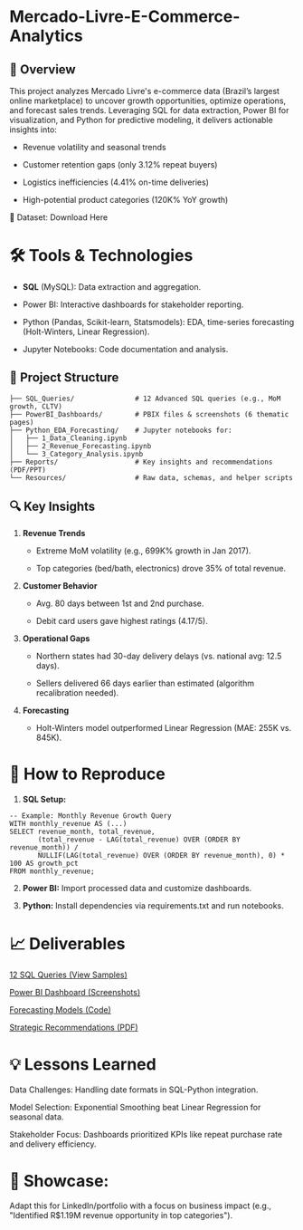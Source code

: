 # Mercado-Livre-E-Commerce-Analytics
##  **📌 Overview**

This project analyzes Mercado Livre's e-commerce data (Brazil’s largest online marketplace) to uncover growth opportunities, optimize operations, and forecast sales trends. Leveraging SQL for data extraction, Power BI for visualization, and Python for predictive modeling, it delivers actionable insights into:

- Revenue volatility and seasonal trends

- Customer retention gaps (only 3.12% repeat buyers)

- Logistics inefficiencies (4.41% on-time deliveries)

- High-potential product categories (120K% YoY growth)

🔗 Dataset: Download Here

# **🛠️ Tools & Technologies** 

- **SQL** (MySQL): Data extraction and aggregation.

- Power BI: Interactive dashboards for stakeholder reporting.

- Python (Pandas, Scikit-learn, Statsmodels): EDA, time-series forecasting (Holt-Winters, Linear Regression).

- Jupyter Notebooks: Code documentation and analysis.

## **📂 Project Structure**  
```
├── SQL_Queries/               # 12 Advanced SQL queries (e.g., MoM growth, CLTV)
├── PowerBI_Dashboards/        # PBIX files & screenshots (6 thematic pages)
├── Python_EDA_Forecasting/    # Jupyter notebooks for:
│   ├── 1_Data_Cleaning.ipynb  
│   ├── 2_Revenue_Forecasting.ipynb  
│   └── 3_Category_Analysis.ipynb  
├── Reports/                   # Key insights and recommendations (PDF/PPT)
└── Resources/                 # Raw data, schemas, and helper scripts

```
## 🔍 Key Insights

1. **Revenue Trends**

	- Extreme MoM volatility (e.g., 699K% growth in Jan 2017).

	- Top categories (bed/bath, electronics) drove 35% of total revenue.

2. **Customer Behavior**

	- Avg. 80 days between 1st and 2nd purchase.

	- Debit card users gave highest ratings (4.17/5).

3. **Operational Gaps**

	- Northern states had 30-day delivery delays (vs. national avg: 12.5 days).

	- Sellers delivered 66 days earlier than estimated (algorithm recalibration needed).

4. **Forecasting**

	- Holt-Winters model outperformed Linear Regression (MAE: 255K vs. 845K).

# 🚀 How to Reproduce
1. **SQL Setup:**

```
-- Example: Monthly Revenue Growth Query
WITH monthly_revenue AS (...)
SELECT revenue_month, total_revenue, 
       (total_revenue - LAG(total_revenue) OVER (ORDER BY revenue_month)) / 
       NULLIF(LAG(total_revenue) OVER (ORDER BY revenue_month), 0) * 100 AS growth_pct
FROM monthly_revenue;

```
2. **Power BI:**  Import processed data and customize dashboards.

3. **Python:**  Install dependencies via requirements.txt and run notebooks.


# 📈 Deliverables

[12 SQL Queries (View Samples)](./sql%20query/results)

[Power BI Dashboard (Screenshots)](./Power%20BI)

[Forecasting Models (Code)](./Python%20analysis)

[Strategic Recommendations (PDF)](./actionable.pdf)

# 💡 Lessons Learned

Data Challenges: Handling date formats in SQL-Python integration.

Model Selection: Exponential Smoothing beat Linear Regression for seasonal data.

Stakeholder Focus: Dashboards prioritized KPIs like repeat purchase rate and delivery efficiency.

# 🌟 Showcase:

Adapt this for LinkedIn/portfolio with a focus on business impact (e.g., "Identified R$1.19M revenue opportunity in top categories").
	
